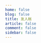```yaml
---
home: false
blog: false
title: 友人帐
article: false
comment: false
sidebar: false
---
```

<script>
(function AutoJump() {
    var arr = new Array(
        "/links/links-1/",
        "/links/links-2/"
    );
    window.location.href=arr[Math.floor(Math.random() * arr.length)];
})();
</script>